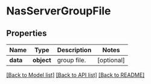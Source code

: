 # NasServerGroupFile

## Properties
Name | Type | Description | Notes
------------ | ------------- | ------------- | -------------
**data** | **object** | group file. | [optional] 

[[Back to Model list]](../README.md#documentation-for-models) [[Back to API list]](../README.md#documentation-for-api-endpoints) [[Back to README]](../README.md)


